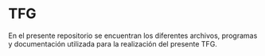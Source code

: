 # TFG
 En el presente repositorio se encuentran los diferentes archivos, programas y documentación utilizada para  la realización del presente TFG.
